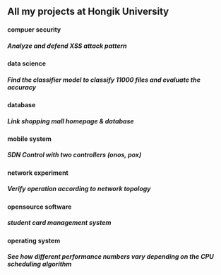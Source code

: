 ## All my projects at Hongik University

#### compuer security
##### Analyze and defend XSS attack pattern

#### data science
##### Find the classifier model to classify 11000 files and evaluate the accuracy

#### database
##### Link shopping mall homepage & database

#### mobile system
##### SDN Control with two controllers (onos, pox)

#### network experiment
##### Verify operation according to network topology

#### opensource software
##### student card management system

#### operating system
##### See how different performance numbers vary depending on the CPU scheduling algorithm

